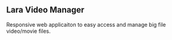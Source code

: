 ## Lara Video Manager

Responsive web applicaiton to easy access and manage big file video/movie files.


